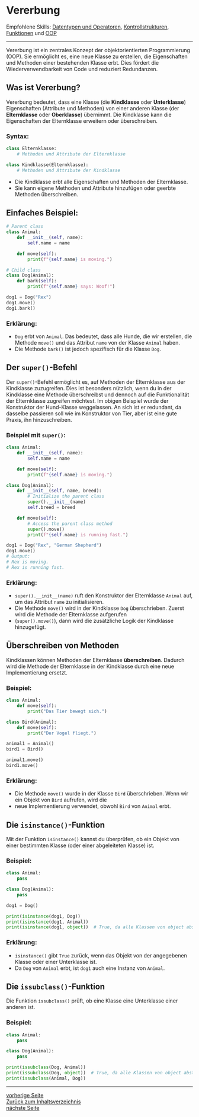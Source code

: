 # Vererbung

Empfohlene Skills: [Datentypen und Operatoren](01_datentypen_operationen.md), [Kontrollstrukturen](02_kontrollstrukturen.md),
[Funktionen](09_funktionen.md) und [OOP](16_oop.md)

---

Vererbung ist ein zentrales Konzept der objektorientierten Programmierung (OOP). Sie ermöglicht es, eine neue Klasse zu 
erstellen, die Eigenschaften und Methoden einer bestehenden Klasse erbt. Dies fördert die Wiederverwendbarkeit von 
Code und reduziert Redundanzen.


## Was ist Vererbung?

Vererbung bedeutet, dass eine Klasse (die **Kindklasse** oder **Unterklasse**) Eigenschaften (Attribute und Methoden) 
von einer anderen Klasse (der **Elternklasse** oder **Oberklasse**) übernimmt. Die Kindklasse kann die Eigenschaften der 
Elternklasse erweitern oder überschreiben.

### Syntax:

```python
class Elternklasse:
    # Methoden und Attribute der Elternklasse

class Kindklasse(Elternklasse):
    # Methoden und Attribute der Kindklasse
```

- Die Kindklasse erbt alle Eigenschaften und Methoden der Elternklasse.
- Sie kann eigene Methoden und Attribute hinzufügen oder geerbte Methoden überschreiben.


## Einfaches Beispiel:

```python
# Parent class
class Animal:
    def __init__(self, name):
        self.name = name

    def move(self):
        print(f"{self.name} is moving.")

# Child class
class Dog(Animal):
    def bark(self):
        print(f"{self.name} says: Woof!")

dog1 = Dog("Rex")
dog1.move()   
dog1.bark()   
```

### Erklärung:
- `Dog` erbt von `Animal`. Das bedeutet, dass alle Hunde, die wir erstellen, die Methode `move()` und das Attribut `name` von der Klasse `Animal` haben.
- Die Methode `bark()` ist jedoch spezifisch für die Klasse `Dog`.


## Der `super()`-Befehl

Der `super()`-Befehl ermöglicht es, auf Methoden der Elternklasse aus der Kindklasse zuzugreifen. Dies ist besonders nützlich, 
wenn du in der Kindklasse eine Methode überschreibst und dennoch auf die Funktionalität der Elternklasse zugreifen möchtest.
Im obigen Beispiel wurde der Konstruktor der Hund-Klasse weggelassen. An sich ist er redundant, da dasselbe passieren soll
wie im Konstruktor von Tier, aber ist eine gute Praxis, ihn hinzuschreiben.

### Beispiel mit `super()`:

```python
class Animal:
    def __init__(self, name):
        self.name = name

    def move(self):
        print(f"{self.name} is moving.")

class Dog(Animal):
    def __init__(self, name, breed):
        # Initialize the parent class
        super().__init__(name)
        self.breed = breed

    def move(self):
        # Access the parent class method
        super().move()
        print(f"{self.name} is running fast.")

dog1 = Dog("Rex", "German Shepherd")
dog1.move()
# Output:
# Rex is moving.
# Rex is running fast.
```

### Erklärung:
- `super().__init__(name)` ruft den Konstruktor der Elternklasse `Animal` auf, um das Attribut `name` zu initialisieren.
- Die Methode `move()` wird in der Kindklasse `Dog` überschrieben. Zuerst wird die Methode der Elternklasse aufgerufen 
- (`super().move()`), dann wird die zusätzliche Logik der Kindklasse hinzugefügt.


## Überschreiben von Methoden

Kindklassen können Methoden der Elternklasse **überschreiben**. Dadurch wird die Methode der Elternklasse in 
der Kindklasse durch eine neue Implementierung ersetzt.

### Beispiel:

```python
class Animal:
    def move(self):
        print("Das Tier bewegt sich.")

class Bird(Animal):
    def move(self):
        print("Der Vogel fliegt.")

animal1 = Animal()
bird1 = Bird()

animal1.move()   
bird1.move()  
```

### Erklärung:
- Die Methode `move()` wurde in der Klasse `Bird` überschrieben. Wenn wir ein Objekt von `Bird` aufrufen, wird die 
- neue Implementierung verwendet, obwohl `Bird` von `Animal` erbt.


## Die `isinstance()`-Funktion

Mit der Funktion `isinstance()` kannst du überprüfen, ob ein Objekt von einer bestimmten Klasse (oder einer abgeleiteten Klasse) ist.

### Beispiel:

```python
class Animal:
    pass

class Dog(Animal):
    pass

dog1 = Dog()

print(isinstance(dog1, Dog))  
print(isinstance(dog1, Animal)) 
print(isinstance(dog1, object))  # True, da alle Klassen von object abstammen
```

### Erklärung:
- `isinstance()` gibt `True` zurück, wenn das Objekt von der angegebenen Klasse oder einer Unterklasse ist.
- Da `Dog` von `Animal` erbt, ist `dog1` auch eine Instanz von `Animal`.


## Die `issubclass()`-Funktion

Die Funktion `issubclass()` prüft, ob eine Klasse eine Unterklasse einer anderen ist.

### Beispiel:

```python
class Animal:
    pass

class Dog(Animal):
    pass

print(issubclass(Dog, Animal))  
print(issubclass(Dog, object))  # True, da alle Klassen von object abstammen
print(issubclass(Animal, Dog))  
```

---

[vorherige Seite](16_oop.md)  
[Zurück zum Inhaltsverzeichnis](00_inhaltsverzeichnis.md)  
[nächste Seite](18_fortgeschrittene_oop.md)